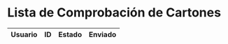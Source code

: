 # Lista de Comprobación de Cartones

| Usuario | ID | Estado | Enviado |
|---------|----|---------|---------|
